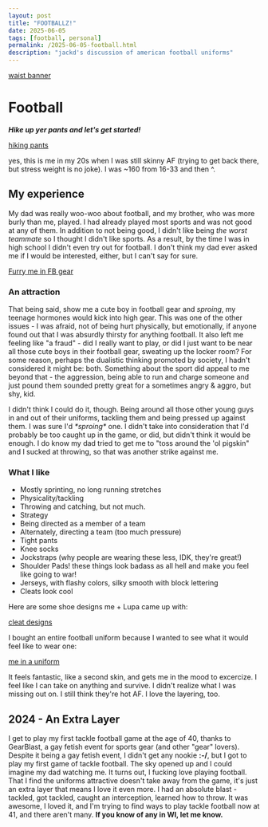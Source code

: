 ```yaml
---
layout: post
title: "FOOTBALLZ!"
date: 2025-06-05
tags: [football, personal]
permalink: /2025-06-05-football.html
description: "jackd's discussion of american football uniforms"
---
```

[waist banner](/images/waistbanner.jpg)

# Football

***Hike up yer pants and let's get started!***

[hiking pants](/images/hike_up.jpg)

yes, this is me in my 20s when I was still skinny AF (trying to get back there, but stress weight is no joke).  I was ~160 from 16-33 and then ^.

## My experience

My dad was really woo-woo about football, and my brother, who was more burly than me, played.  I had already played most sports and was not good at any of them.  In addition to not being good, I didn't like being *the worst teammate* so I thought I didn't like sports.  As a result, by the time I was in high school I didn't even try out for football.  I don't think my dad ever asked me if I would be interested, either, but I can't say for sure.

[Furry me in FB gear](/images/furry_me.jpg)

### An attraction

That being said, show me a cute boy in football gear and *sproing*, my teenage hormones would kick into high gear.  This was one of the other issues - I was afraid, not of being hurt physically, but emotionally, if anyone found out that I was absurdly thirsty for anything football.  It also left me feeling like "a fraud" - did I really want to play, or did I just want to be near all those cute boys in their football gear, sweating up the locker room?  For some reason, perhaps the dualistic thinking promoted by society, I hadn't considered it might be: both.  Something about the sport did appeal to me beyond that - the aggression, being able to run and charge someone and just pound them sounded pretty great for a sometimes angry & aggro, but shy, kid.

I didn't think I could do it, though.  Being around all those other young guys in and out of their uniforms, tackling them and being pressed up against them.  I was sure I'd *\*sproing\** one.  I didn't take into consideration that I'd probably be too caught up in the game, or did, but didn't think it would be enough.  I do know my dad tried to get me to "toss around the 'ol pigskin" and I sucked at throwing, so that was another strike against me.

### What I like

- Mostly sprinting, no long running stretches
- Physicality/tackling
- Throwing and catching, but not much.
- Strategy
- Being directed as a member of a team
- Alternately, directing a team (too much pressure)
- Tight pants
- Knee socks
- Jockstraps (why people are wearing these less, IDK, they're great!)
- Shoulder Pads!  these things look badass as all hell and make you feel like going to war!
- Jerseys, with flashy colors, silky smooth with block lettering
- Cleats look cool

Here are some shoe designs me + Lupa came up with:

[cleat designs](/images/shoe_design.jpg)

I bought an entire football uniform because I wanted to see what it would feel like to wear one:

[me in a uniform](/images/fb_helmet.jpg)

It feels fantastic, like a second skin, and gets me in the mood to excercize.  I feel like I can take on anything and survive.  I didn't realize what I was missing out on.  I still think they're hot AF.  I love the layering, too.

## 2024 - An Extra Layer

I get to play my first tackle football game at the age of 40, thanks to GearBlast, a gay fetish event for sports gear (and other "gear" lovers).  Despite it being a gay fetish event, I didn't get any nookie **:-/**, but I got to play my first game of tackle football.  The sky opened up and I could imagine my dad watching me.  It turns out, I fucking love playing football.  That I find the uniforms attractive doesn't take away from the game, it's just an extra layer that means I love it even more.  I had an absolute blast - tackled, got tackled, caught an interception, learned how to throw.  It was awesome, I loved it, and I'm trying to find ways to play tackle football now at 41, and there aren't many.  **If you know of any in WI, let me know.**
